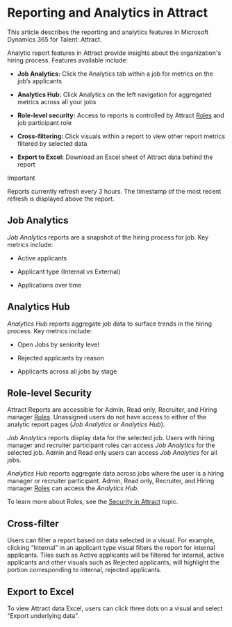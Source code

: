 Reporting and Analytics in Attract
===============================================

This article describes the reporting and analytics features in Microsoft
Dynamics 365 for Talent: Attract.

Analytic report features in Attract provide insights about the organization's hiring process. Features
available include:

-   **Job Analytics:** Click the Analytics tab within a job for metrics on the
    job’s applicants

-   **Analytics Hub:** Click Analytics on the left navigation for aggregated
    metrics across all your jobs

-   **Role-level security:** Access to reports is controlled by Attract [Roles](./security-attract.md)
    and job participant role

-   **Cross-filtering:** Click visuals within a report to view other report
    metrics filtered by selected data

-   **Export to Excel:** Download an Excel sheet of Attract data behind the
    report
    
>[!IMPORTANT]
>Reports currently refresh every 3 hours. The timestamp of the most recent
refresh is displayed above the report.

Job Analytics
-------------

*Job Analytics* reports are a snapshot of the hiring process for job. Key
metrics include:

-   Active applicants

-   Applicant type (Internal vs External)

-   Applications over time

Analytics Hub
-------------

*Analytics Hub* reports aggregate job data to surface trends in the hiring
process. Key metrics include:

-   Open Jobs by seniority level

-   Rejected applicants by reason

-   Applicants across all jobs by stage

Role-level Security
-------------------

Attract Reports are accessible for Admin, Read only, Recruiter, and Hiring
manager [Roles](./security-attract.md). Unassigned users do not have access to either of the analytic
report pages (*Job Analytics* or *Analytics Hub*).

*Job Analytics* reports display data for the selected job. Users with hiring
manager and recruiter participant roles can access *Job Analytics* for the
selected job. Admin and Read only users can access *Job Analytics* for all jobs.

*Analytics Hub* reports aggregate data across jobs where the user is a hiring
manager or recruiter participant. Admin, Read only, Recruiter, and Hiring manager
[Roles](./Security-in-Attract.md) can access the *Analytics Hub*.

To learn more about Roles, see the [Security in Attract](./security-attract.md) topic.

Cross-filter
------------

Users can filter a report based on data selected in a visual. For example,
clicking “Internal” in an applicant type visual filters the report for internal
applicants. Tiles such as Active applicants will be filtered for internal,
active applicants and other visuals such as Rejected applicants, will highlight
the portion corresponding to internal, rejected applicants.

Export to Excel
---------------

To view Attract data Excel, users can click three dots on a visual and select
“Export underlying data”.
